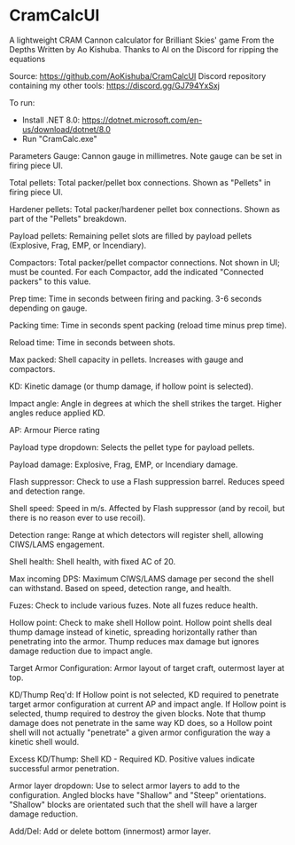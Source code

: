 # CramCalcUI
 A lightweight CRAM Cannon calculator for Brilliant Skies' game From the Depths
 Written by Ao Kishuba. Thanks to Al on the Discord for ripping the equations

 Source: https://github.com/AoKishuba/CramCalcUI
 Discord repository containing my other tools: https://discord.gg/GJ794YxSxj

 To run:
 - Install .NET 8.0: https://dotnet.microsoft.com/en-us/download/dotnet/8.0
 - Run "CramCalc.exe"

 Parameters
 Gauge: Cannon gauge in millimetres. Note gauge can be set in firing piece UI.

 Total pellets: Total packer/pellet box connections. Shown as "Pellets" in
	firing piece UI.

 Hardener pellets: Total packer/hardener pellet box connections. Shown as part
	of the "Pellets" breakdown.

 Payload pellets: Remaining pellet slots are filled by payload pellets (Explosive,
	Frag, EMP, or Incendiary).

 Compactors: Total packer/pellet compactor connections. Not shown in UI; must be
	counted. For each Compactor, add the indicated "Connected packers" to this 
	value.

 Prep time: Time in seconds between firing and packing. 3-6 seconds depending on
	gauge.

 Packing time: Time in seconds spent packing (reload time minus prep time).

 Reload time: Time in seconds between shots.

 Max packed: Shell capacity in pellets. Increases with gauge and compactors.

 KD: Kinetic damage (or thump damage, if hollow point is selected).

 Impact angle: Angle in degrees at which the shell strikes the target. Higher
	angles reduce applied KD.
 
 AP: Armour Pierce rating

 Payload type dropdown: Selects the pellet type for payload pellets.

 Payload damage: Explosive, Frag, EMP, or Incendiary damage.

 Flash suppressor: Check to use a Flash suppression barrel. Reduces speed and 
	detection range.

 Shell speed: Speed in m/s. Affected by Flash suppressor (and by recoil, but 
	there is no reason ever to use recoil).

 Detection range: Range at which detectors will register shell, allowing 
	CIWS/LAMS engagement.

 Shell health: Shell health, with fixed AC of 20.

 Max incoming DPS: Maximum CIWS/LAMS damage per second the shell can withstand.
	Based on speed, detection range, and health.

 Fuzes: Check to include various fuzes. Note all fuzes reduce health.

 Hollow point: Check to make shell Hollow point. Hollow point shells deal 
	thump damage instead of kinetic, spreading horizontally rather than 
	penetrating into the armor. Thump reduces max damage but ignores damage 
	reduction due to impact angle.

 Target Armor Configuration: Armor layout of target craft, outermost layer at 
	top.

 KD/Thump Req'd: If Hollow point is not selected, KD required to penetrate 
	target armor configuration at current AP and impact angle.
	If Hollow point is selected, thump required to destroy the given blocks.
	Note that thump damage does not penetrate in the same way KD does, so a 
	Hollow point shell will not actually "penetrate" a given armor configuration
	the way a kinetic shell would.

 Excess KD/Thump: Shell KD - Required KD. Positive values indicate successful
	armor penetration.

 Armor layer dropdown: Use to select armor layers to add to the configuration.
	Angled blocks have "Shallow" and "Steep" orientations. "Shallow" blocks are
	orientated such that the shell will have a larger damage reduction.

 Add/Del: Add or delete bottom (innermost) armor layer.